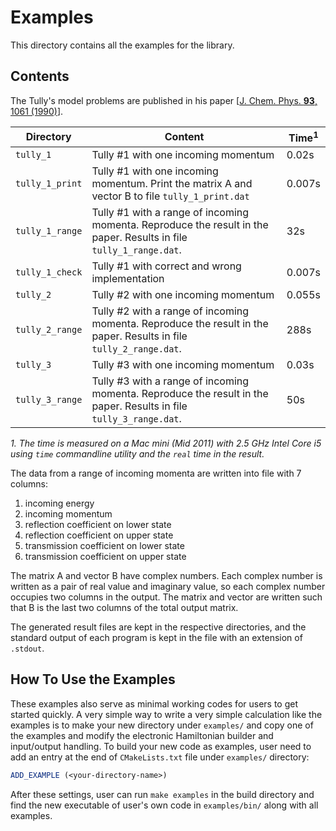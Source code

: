 # Examples

This directory contains all the examples for the library.

## Contents

The Tully's model problems are published in his paper
[[J. Chem. Phys. **93**, 1061 (1990)](http://dx.doi.org/10.1063/1.459170)].

Directory | Content | Time<sup>1</sup>
--- | --- | ---
`tully_1` | Tully #1 with one incoming momentum | 0.02s
`tully_1_print` | Tully #1 with one incoming momentum. Print the matrix A and vector B to file `tully_1_print.dat` | 0.007s
`tully_1_range` | Tully #1 with a range of incoming momenta. Reproduce the result in the paper. Results in file `tully_1_range.dat`. | 32s
`tully_1_check` | Tully #1 with correct and wrong implementation | 0.007s
`tully_2` | Tully #2 with one incoming momentum | 0.055s
`tully_2_range` | Tully #2 with a range of incoming momenta. Reproduce the result in the paper. Results in file `tully_2_range.dat`. | 288s
`tully_3` | Tully #3 with one incoming momentum | 0.03s
`tully_3_range` | Tully #3 with a range of incoming momenta. Reproduce the result in the paper. Results in file `tully_3_range.dat`. | 50s

*1. The time is measured on a Mac mini (Mid 2011) with 2.5 GHz Intel Core i5
using `time` commandline utility and the `real` time in the result.*

The data from a range of incoming momenta are written into file with 7 columns:

1. incoming energy
2. incoming momentum
3. reflection coefficient on lower state
4. reflection coefficient on upper state
5. transmission coefficient on lower state
6. transmission coefficient on upper state

The matrix A and vector B have complex numbers. Each complex number is written
as a pair of real value and imaginary value, so each complex number occupies
two columns in the output. The matrix and vector are written such that B is the
last two columns of the total output matrix.

The generated result files are kept in the respective directories, and
the standard output of each program is kept in the file with an extension of
`.stdout`.

## How To Use the Examples

These examples also serve as minimal working codes for users to get started
quickly. A very simple way to write a very simple calculation like the examples
is to make your new directory under `examples/` and copy one of the examples
and modify the electronic Hamiltonian builder and input/output handling. To
build your new code as examples, user need to add an entry at the end of
`CMakeLists.txt` file under `examples/` directory:
```cmake
ADD_EXAMPLE (<your-directory-name>)
```
After these settings, user can run `make examples` in the build directory and
find the new executable of user's own code in `examples/bin/` along with all
examples.
